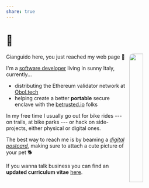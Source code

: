 ```yaml
---
share: true
---
```

# 👋

<script data-goatcounter="https://gsora.goatcounter.com/count"
        async src="//gc.zgo.at/count.js"></script>

<figure>
    <picture>
      <source srcset="/img/avatar.avif" type="image/avif">
      <img src="/img/avatar.png" loading="lazy" decoding="async" style="width: 30%; margin-left: 10px; margin-bottom: 10px; border-radius: 10px;" align="right">
    </picture>
</figure>

Gianguido here, you just reached my web page 🤠

I'm a [software developer](https://github.com/gsora) living in sunny Italy, currently...
 - distributing the Ethereum validator network at [Obol.tech](https://obol.tech)
 - helping create a better **portable** secure enclave with the [betrusted.io](https://betrusted.io) folks

In my free time I usually go out for bike rides --- on trails, at bike parks --- or hack on side-projects, either physical or digital ones.

The best way to reach me is by beaming a [*digital postcard*](mailto:gsora+nsc@disroot.org), making sure to attach a cute picture of your pet 🐕

If you wanna talk business you can find an **updated curriculum vitae** [here](/cv). 

<a rel="me" style="display: none;" href="https://nso.group/@gsora">Mastodon</a>
